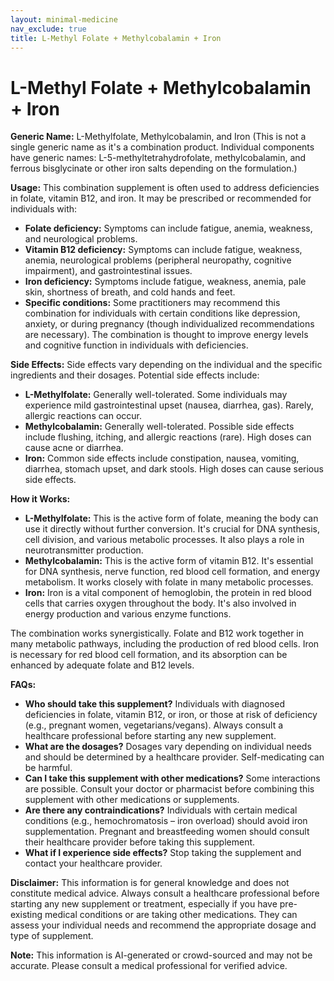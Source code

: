 ```yaml
---
layout: minimal-medicine
nav_exclude: true
title: L-Methyl Folate + Methylcobalamin + Iron
---
```


# L-Methyl Folate + Methylcobalamin + Iron

**Generic Name:**  L-Methylfolate, Methylcobalamin, and Iron (This is not a single generic name as it's a combination product.  Individual components have generic names:  L-5-methyltetrahydrofolate, methylcobalamin, and ferrous bisglycinate or other iron salts depending on the formulation.)

**Usage:** This combination supplement is often used to address deficiencies in folate, vitamin B12, and iron.  It may be prescribed or recommended for individuals with:

* **Folate deficiency:**  Symptoms can include fatigue, anemia, weakness, and neurological problems.
* **Vitamin B12 deficiency:**  Symptoms can include fatigue, weakness, anemia, neurological problems (peripheral neuropathy, cognitive impairment), and  gastrointestinal issues.
* **Iron deficiency:** Symptoms include fatigue, weakness, anemia, pale skin, shortness of breath, and cold hands and feet.
* **Specific conditions:**  Some practitioners may recommend this combination for individuals with certain conditions like depression, anxiety, or during pregnancy (though individualized recommendations are necessary).  The combination is thought to improve energy levels and cognitive function in individuals with deficiencies.


**Side Effects:** Side effects vary depending on the individual and the specific ingredients and their dosages.  Potential side effects include:

* **L-Methylfolate:** Generally well-tolerated.  Some individuals may experience mild gastrointestinal upset (nausea, diarrhea, gas).  Rarely, allergic reactions can occur.
* **Methylcobalamin:**  Generally well-tolerated.  Possible side effects include flushing, itching, and allergic reactions (rare).  High doses can cause acne or diarrhea.
* **Iron:**  Common side effects include constipation, nausea, vomiting, diarrhea, stomach upset, and dark stools.  High doses can cause serious side effects.


**How it Works:**

* **L-Methylfolate:** This is the active form of folate, meaning the body can use it directly without further conversion. It's crucial for DNA synthesis, cell division, and various metabolic processes.  It also plays a role in neurotransmitter production.
* **Methylcobalamin:** This is the active form of vitamin B12. It's essential for DNA synthesis, nerve function, red blood cell formation, and energy metabolism.  It works closely with folate in many metabolic processes.
* **Iron:** Iron is a vital component of hemoglobin, the protein in red blood cells that carries oxygen throughout the body.  It's also involved in energy production and various enzyme functions.

The combination works synergistically.  Folate and B12 work together in many metabolic pathways, including the production of red blood cells. Iron is necessary for red blood cell formation, and its absorption can be enhanced by adequate folate and B12 levels.


**FAQs:**

* **Who should take this supplement?** Individuals with diagnosed deficiencies in folate, vitamin B12, or iron, or those at risk of deficiency (e.g., pregnant women, vegetarians/vegans).  Always consult a healthcare professional before starting any new supplement.
* **What are the dosages?** Dosages vary depending on individual needs and should be determined by a healthcare provider.  Self-medicating can be harmful.
* **Can I take this supplement with other medications?**  Some interactions are possible. Consult your doctor or pharmacist before combining this supplement with other medications or supplements.
* **Are there any contraindications?**  Individuals with certain medical conditions (e.g., hemochromatosis – iron overload) should avoid iron supplementation.  Pregnant and breastfeeding women should consult their healthcare provider before taking this supplement.
* **What if I experience side effects?**  Stop taking the supplement and contact your healthcare provider.


**Disclaimer:** This information is for general knowledge and does not constitute medical advice.  Always consult a healthcare professional before starting any new supplement or treatment, especially if you have pre-existing medical conditions or are taking other medications.  They can assess your individual needs and recommend the appropriate dosage and type of supplement.


**Note:** This information is AI-generated or crowd-sourced and may not be accurate. Please consult a medical professional for verified advice.